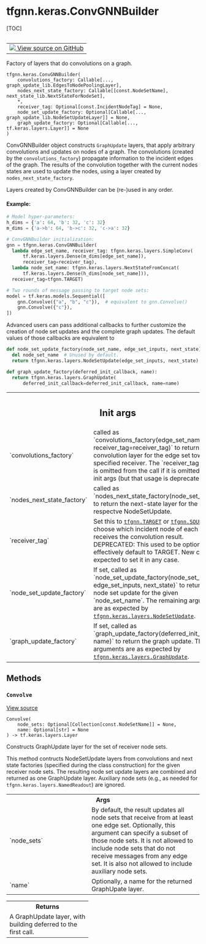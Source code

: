 <!-- lint-g3mark -->

# tfgnn.keras.ConvGNNBuilder

[TOC]

<!-- Insert buttons and diff -->

<table class="tfo-notebook-buttons tfo-api nocontent" align="left">
<td>
  <a target="_blank" href="https://github.com/tensorflow/gnn/tree/master/tensorflow_gnn/keras/builders.py#L29-L218">
    <img src="https://www.tensorflow.org/images/GitHub-Mark-32px.png" />
    View source on GitHub
  </a>
</td>
</table>

Factory of layers that do convolutions on a graph.

<pre class="devsite-click-to-copy prettyprint lang-py tfo-signature-link">
<code>tfgnn.keras.ConvGNNBuilder(
    convolutions_factory: Callable[..., graph_update_lib.EdgesToNodePoolingLayer],
    nodes_next_state_factory: Callable[[const.NodeSetName], next_state_lib.NextStateForNodeSet],
    *,
    receiver_tag: Optional[const.IncidentNodeTag] = None,
    node_set_update_factory: Optional[Callable[..., graph_update_lib.NodeSetUpdateLayer]] = None,
    graph_update_factory: Optional[Callable[..., tf.keras.layers.Layer]] = None
)
</code></pre>

<!-- Placeholder for "Used in" -->

ConvGNNBuilder object constructs `GraphUpdate` layers, that apply arbitrary
convolutions and updates on nodes of a graph. The convolutions (created by the
`convolutions_factory`) propagate information to the incident edges of the
graph. The results of the convolution together with the current nodes states are
used to update the nodes, using a layer created by `nodes_next_state_factory`.

Layers created by ConvGNNBuilder can be (re-)used in any order.

#### Example:

``` python
# Model hyper-parameters:
h_dims = {'a': 64, 'b': 32, 'c': 32}
m_dims = {'a->b': 64, 'b->c': 32, 'c->a': 32}

# ConvGNNBuilder initialization:
gnn = tfgnn.keras.ConvGNNBuilder(
  lambda edge_set_name, receiver_tag: tfgnn.keras.layers.SimpleConv(
      tf.keras.layers.Dense(m_dims[edge_set_name]),
      receiver_tag=receiver_tag),
  lambda node_set_name: tfgnn.keras.layers.NextStateFromConcat(
      tf.keras.layers.Dense(h_dims[node_set_name])),
  receiver_tag=tfgnn.TARGET)

# Two rounds of message passing to target node sets:
model = tf.keras.models.Sequential([
    gnn.Convolve({"a", "b", "c"}),  # equivalent to gnn.Convolve()
    gnn.Convolve({"c"}),
])
```

Advanced users can pass additional callbacks to further customize the creation
of node set updates and the complete graph updates. The default values of those
callbacks are equivalent to

``` python
def node_set_update_factory(node_set_name, edge_set_inputs, next_state):
  del node_set_name  # Unused by default.
  return tfgnn.keras.layers.NodeSetUpdate(edge_set_inputs, next_state)

def graph_update_factory(deferred_init_callback, name):
  return tfgnn.keras.layers.GraphUpdate(
      deferred_init_callback=deferred_init_callback, name=name)
```

<!-- Tabular view -->

 <table class="responsive fixed orange">
<colgroup><col width="214px"><col></colgroup>
<tr><th colspan="2"><h2 class="add-link">Init args</h2></th></tr>

<tr>
<td>
`convolutions_factory`<a id="convolutions_factory"></a>
</td>
<td>
called as
`convolutions_factory(edge_set_name, receiver_tag=receiver_tag)`
to return the convolution layer for the edge set towards the specified
receiver. The `receiver_tag` kwarg is omitted from the call if it is
omitted from the init args (but that usage is deprecated).
</td>
</tr><tr>
<td>
`nodes_next_state_factory`<a id="nodes_next_state_factory"></a>
</td>
<td>
called as
`nodes_next_state_factory(node_set_name)` to return the next-state layer
for the respectve NodeSetUpdate.
</td>
</tr><tr>
<td>
`receiver_tag`<a id="receiver_tag"></a>
</td>
<td>
Set this to <a href="../../tfgnn.md#TARGET"><code>tfgnn.TARGET</code></a> or <a href="../../tfgnn.md#SOURCE"><code>tfgnn.SOURCE</code></a> to choose which
incident node of each edge receives the convolution result.
DEPRECATED: This used to be optional and effectively default to TARGET.
New code is expected to set it in any case.
</td>
</tr><tr>
<td>
`node_set_update_factory`<a id="node_set_update_factory"></a>
</td>
<td>
If set, called as
`node_set_update_factory(node_set_name, edge_set_inputs, next_state)`
to return the node set update for the given `node_set_name`. The
remaining arguments are as expected by <a href="../../tfgnn/keras/layers/NodeSetUpdate.md"><code>tfgnn.keras.layers.NodeSetUpdate</code></a>.
</td>
</tr><tr>
<td>
`graph_update_factory`<a id="graph_update_factory"></a>
</td>
<td>
If set, called as
`graph_update_factory(deferred_init_callback, name)` to return the graph
update. The arguments are as expected by <a href="../../tfgnn/keras/layers/GraphUpdate.md"><code>tfgnn.keras.layers.GraphUpdate</code></a>.
</td>
</tr>
</table>

## Methods

<h3 id="Convolve"><code>Convolve</code></h3>

<a target="_blank" class="external" href="https://github.com/tensorflow/gnn/tree/master/tensorflow_gnn/keras/builders.py#L126-L218">View
source</a>

<pre class="devsite-click-to-copy prettyprint lang-py tfo-signature-link">
<code>Convolve(
    node_sets: Optional[Collection[const.NodeSetName]] = None,
    name: Optional[str] = None
) -> tf.keras.layers.Layer
</code></pre>

Constructs GraphUpdate layer for the set of receiver node sets.

This method contructs NodeSetUpdate layers from convolutions and next state
factories (specified during the class construction) for the given receiver node
sets. The resulting node set update layers are combined and returned as one
GraphUpdate layer. Auxiliary node sets (e.g., as needed for
`tfgnn.keras.layers.NamedReadout`) are ignored.

<!-- Tabular view -->

 <table class="responsive fixed orange">
<colgroup><col width="214px"><col></colgroup>
<tr><th colspan="2">Args</th></tr>

<tr>
<td>
`node_sets`
</td>
<td>
By default, the result updates all node sets that receive from
at least one edge set. Optionally, this argument can specify a subset
of those node sets. It is not allowed to include node sets that do not
receive messages from any edge set. It is also not allowed to include
auxiliary node sets.
</td>
</tr><tr>
<td>
`name`
</td>
<td>
Optionally, a name for the returned GraphUpate layer.
</td>
</tr>
</table>

<!-- Tabular view -->

 <table class="responsive fixed orange">
<colgroup><col width="214px"><col></colgroup>
<tr><th colspan="2">Returns</th></tr>
<tr class="alt">
<td colspan="2">
A GraphUpdate layer, with building deferred to the first call.
</td>
</tr>

</table>
